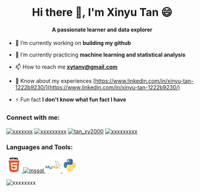 <!--
**Tan-xinyu2000/Tan-xinyu2000** is a ✨ _special_ ✨ repository because its `README.md` (this file) appears on your GitHub profile.
-->

<h1 align = 'center'> Hi there 👋, I'm Xinyu Tan 😄 </h1> 
<h4 align = 'center'> A passionate learner and data explorer</h4> 
 
- 🔭 I’m currently working on **building my github** 
 
- 🌱 I’m currently practicing **machine learning and statistical analysis** 
 
- 📫 How to reach me **xytanv@gmail.com** 
 
- 📄 Know about my experiences [https://www.linkedin.com/in/xinyu-tan-1222b9230/](https://www.linkedin.com/in/xinyu-tan-1222b9230/) 
 
- ⚡ Fun fact **I don't know what fun fact I have** 
 
<h3 align="left">Connect with me:</h3> 
<p align="left"> 
<a href="https://twitter.com/xxxxxxx" target="blank"><img align="center" src="https://raw.githubusercontent.com/rahuldkjain/github-profile-readme-generator/master/src/images/icons/Social/twitter.svg" alt="xxxxxxx" height="30" width="40" /></a> 
<a href="https://kaggle.com/xxxxxxxxx" target="blank"><img align="center" src="https://raw.githubusercontent.com/rahuldkjain/github-profile-readme-generator/master/src/images/icons/Social/kaggle.svg" alt="xxxxxxxxx" height="30" width="40" /></a> 
<a href="https://instagram.com/tan_xy2000" target="blank"><img align="center" src="https://raw.githubusercontent.com/rahuldkjain/github-profile-readme-generator/master/src/images/icons/Social/instagram.svg" alt="tan_xy2000" height="30" width="40" /></a> 
<a href="https://www.leetcode.com/xxxxxxxxx" target="blank"><img align="center" src="https://raw.githubusercontent.com/rahuldkjain/github-profile-readme-generator/master/src/images/icons/Social/leet-code.svg" alt="xxxxxxxxx" height="30" width="40" /></a> 
</p> 
 
<h3 align="left">Languages and Tools:</h3> 
<p align="left"> <a href="https://www.w3.org/html/" target="_blank" rel="noreferrer"> <img src="https://raw.githubusercontent.com/devicons/devicon/master/icons/html5/html5-original-wordmark.svg" alt="html5" width="40" height="40"/> </a> <a href="https://www.microsoft.com/en-us/sql-server" target="_blank" rel="noreferrer"> <img src="https://www.svgrepo.com/show/303229/microsoft-sql-server-logo.svg" alt="mssql" width="40" height="40"/> </a> <a href="https://www.mysql.com/" target="_blank" rel="noreferrer"> <img src="https://raw.githubusercontent.com/devicons/devicon/master/icons/mysql/mysql-original-wordmark.svg" alt="mysql" width="40" height="40"/> </a> <a href="https://www.python.org" target="_blank" rel="noreferrer"> <img src="https://raw.githubusercontent.com/devicons/devicon/master/icons/python/python-original.svg" alt="python" width="40" height="40"/> </a> </p> 
 
<p><img align="center" src="https://github-readme-stats.vercel.app/api/top-langs?username=xxxxxxxx&show_icons=true&locale=en&layout=compact" alt="xxxxxxxx" /></p> 
